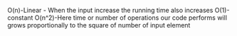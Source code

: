 O(n)-Linear - When the input increase the running time also increases
O(1)-constant
O(n^2)-Here  time or number of operations our code performs will grows proportionally to the square of number of input element